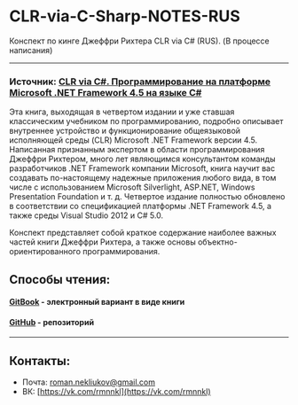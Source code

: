 # CLR-via-C-Sharp-NOTES-RUS

Конспект по кинге Джеффри Рихтера CLR via C\# \(RUS\). (В процессе написания)

---

### Источник: [CLR via C\#. Программирование на платформе Microsoft .NET Framework 4.5 на языке C\#](https://github.com/micros-uz/csharp/tree/master/Level%201/Books)

Эта книга, выходящая в четвертом издании и уже ставшая классическим учебником по программированию, подробно описывает внутреннее устройство и функционирование общеязыковой исполняющей среды \(CLR\) Microsoft .NET Framework версии 4.5. Написанная признанным экспертом в области программирования Джеффри Рихтером, много лет являющимся консультантом команды разработчиков .NET Framework компании Microsoft, книга научит вас создавать по-настоящему надежные приложения любого вида, в том числе с использованием Microsoft Silverlight, ASP.NET, Windows Presentation Foundation и т. д. Четвертое издание полностью обновлено в соответствии со спецификацией платформы .NET Framework 4.5, а также среды Visual Studio 2012 и C\# 5.0.

Конспект представляет собой краткое содержание наиболее важных частей книги Джеффри Рихтера, а также основы объектно-ориентированного программирования.

## Способы чтения:
#### [GitBook](https://nekliukov.gitbooks.io/konspekt-po-kinge-dzheffri-rihtera-clr-via-c/content/) - электронный вариант в виде книги
#### [GitHub](https://nekliukov.gitbooks.io/konspekt-po-kinge-dzheffri-rihtera-clr-via-c/content/) - репозиторий





---
## Контакты:
* Почта: roman.nekliukov@gmail.com
* ВК: [https://vk.com/rmnnkl](https://vk.com/rmnnkl)



